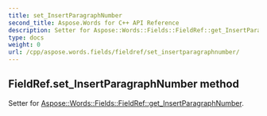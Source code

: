 ```yaml
---
title: set_InsertParagraphNumber
second_title: Aspose.Words for C++ API Reference
description: Setter for Aspose::Words::Fields::FieldRef::get_InsertParagraphNumber. 
type: docs
weight: 0
url: /cpp/aspose.words.fields/fieldref/set_insertparagraphnumber/
---
```

## FieldRef.set_InsertParagraphNumber method


Setter for [Aspose::Words::Fields::FieldRef::get_InsertParagraphNumber](./get_insertparagraphnumber/).

